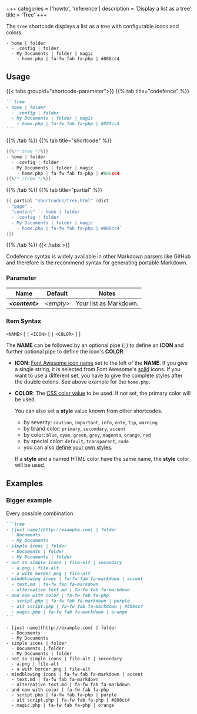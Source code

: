 +++
categories = ['howto', 'reference']
description = 'Display a list as a tree'
title = 'Tree'
+++

The `tree` shortcode displays a list as a tree with configurable icons and colors.

````tree
- home | folder
  - .config | folder
  - My Documents | folder | magic
    - home.php | fa-fw fab fa-php | #888cc4
````

## Usage

{{< tabs groupid="shortcode-parameter">}}
{{% tab title="codefence" %}}

````md
```tree
- home | folder
  - .config | folder
  - My Documents | folder | magic
    - home.php | fa-fw fab fa-php | #888cc4
```
````

{{% /tab %}}
{{% tab title="shortcode" %}}

````go
{{%/* tree */%}}
- home | folder
  - .config | folder
  - My Documents | folder | magic
    - home.php | fa-fw fab fa-php | #888cc4
{{%/* /tree */%}}
````

{{% /tab %}}
{{% tab title="partial" %}}

````go
{{ partial "shortcodes/tree.html" (dict
  "page" .
  "content" `- home | folder
  - .config | folder
  - My Documents | folder | magic
    - home.php | fa-fw fab fa-php | #888cc4`
)}}
````

{{% /tab %}}
{{< /tabs >}}

Codefence syntax is widely available in other Markdown parsers like GitHub and therefore is the recommend syntax for generating portable Markdown.

### Parameter

| Name                  | Default          | Notes       |
|-----------------------|------------------|-------------|
| _**&lt;content&gt;**_ | _&lt;empty&gt;_  | Your list as Markdown. |

### Item Syntax

`<NAME>` [ `|` `<ICON>` [ `|` `<COLOR>` ] ]

The **NAME** can be followed by an optional pipe (`|`) to define an **ICON** and further optional pipe to define the icon's **COLOR**.

- **ICON**: [Font Awesome icon name](shortcodes/icon#finding-an-icon) set to the left of the **NAME**. If you give a single string, it is selected from Font Awesome's [solid](https://fontawesome.com/icons?d=gallery&s=solid&m=free) icons. If you want to use a different set, you have to give the complete styles after the double colons. See above example for the `home.php`.

- **COLOR**: The [CSS color value](https://developer.mozilla.org/en-US/docs/Web/CSS/color_value) to be used. If not set, the primary color will be used.

  You can also set a **style** value known from other shortcodes.

  - by severity: `caution`, `important`, `info`, `note`, `tip`, `warning`
  - by brand color: `primary`, `secondary`, `accent`
  - by color: `blue`, `cyan`, `green`, `grey`, `magenta`, `orange`, `red`
  - by special color: `default`, `transparent`, `code`
  - you can also [define your own styles](shortcodes/notice#defining-own-styles).

  If a **style** and a named HTML color have the same name, the **style** color will be used.

## Examples

### Bigger example

Every possible combination

````md
```tree
- [just name](http://example.com) | folder
  - Documents
  - My Documents
- simple icons | folder
  - Documents | folder
  - My Documents | folder
- not so simple icons | file-alt | secondary
  - a.png | file-alt
  - a with border.png | file-alt
- mindblowing icons | fa-fw fab fa-markdown | accent
  - text.md | fa-fw fab fa-markdown
  - alternative text.md | fa-fw fab fa-markdown
- and now with color | fa-fw fab fa-php
  - script.php | fa-fw fab fa-markdown | purple
  - alt script.php | fa-fw fab fa-markdown | #888cc4
  - magic.php | fa-fw fab fa-markdown | orange
```
````

````tree
- [just name](http://example.com) | folder
  - Documents
  - My Documents
- simple icons | folder
  - Documents | folder
  - My Documents | folder
- not so simple icons | file-alt | secondary
  - a.png | file-alt
  - a with border.png | file-alt
- mindblowing icons | fa-fw fab fa-markdown | accent
  - text.md | fa-fw fab fa-markdown
  - alternative text.md | fa-fw fab fa-markdown
- and now with color | fa-fw fab fa-php
  - script.php | fa-fw fab fa-php | purple
  - alt script.php | fa-fw fab fa-php | #888cc4
  - magic.php | fa-fw fab fa-php | orange
````
